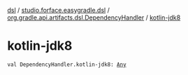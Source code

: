 [dsl](../../index.md) / [studio.forface.easygradle.dsl](../index.md) / [org.gradle.api.artifacts.dsl.DependencyHandler](index.md) / [kotlin-jdk8](./kotlin-jdk8.md)

# kotlin-jdk8

`val DependencyHandler.kotlin-jdk8: `[`Any`](https://kotlinlang.org/api/latest/jvm/stdlib/kotlin/-any/index.html)